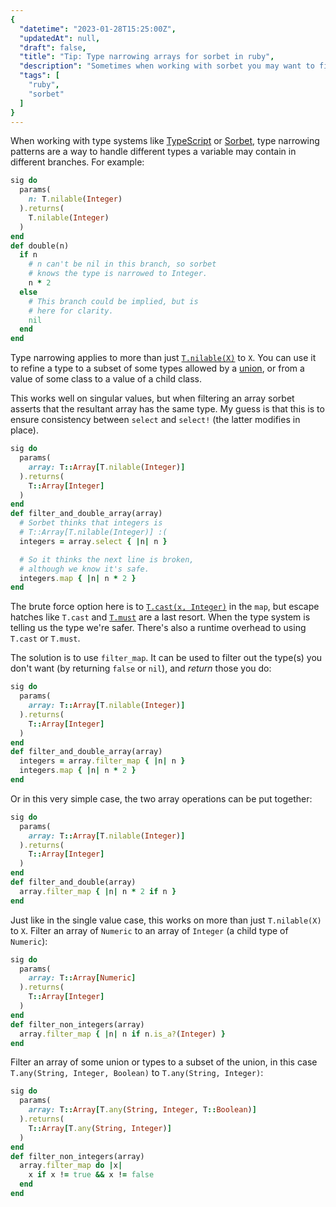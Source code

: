 ```yaml
---
{
  "datetime": "2023-01-28T15:25:00Z",
  "updatedAt": null,
  "draft": false,
  "title": "Tip: Type narrowing arrays for sorbet in ruby",
  "description": "Sometimes when working with sorbet you may want to filter some types out of an array, but sorbet doesn't know that this narrows the type of the result. Here's a little trick to make sorbet understand without using a cast.",
  "tags": [
    "ruby",
    "sorbet"
  ]
}
---
```

When working with type systems like [TypeScript] or [Sorbet], type narrowing
patterns are a way to handle different types a variable may contain in different
branches. For example:

```ruby
sig do
  params(
    n: T.nilable(Integer)
  ).returns(
    T.nilable(Integer)
  )
end
def double(n)
  if n
    # n can't be nil in this branch, so sorbet
    # knows the type is narrowed to Integer.
    n * 2
  else
    # This branch could be implied, but is
    # here for clarity.
    nil
  end
end
```

Type narrowing applies to more than just [`T.nilable(X)`][nilable] to `X`. You
can use it to refine a type to a subset of some types allowed by a [union], or
from a value of some class to a value of a child class.

This works well on singular values, but when filtering an array sorbet asserts
that the resultant array has the same type. My guess is that this is to ensure
consistency between `select` and `select!` (the latter modifies in place).

```ruby
sig do
  params(
    array: T::Array[T.nilable(Integer)]
  ).returns(
    T::Array[Integer]
  )
end
def filter_and_double_array(array)
  # Sorbet thinks that integers is
  # T::Array[T.nilable(Integer)] :(
  integers = array.select { |n| n }

  # So it thinks the next line is broken,
  # although we know it's safe.
  integers.map { |n| n * 2 }
end
```

The brute force option here is to [`T.cast(x, Integer)`][cast] in the `map`, but
escape hatches like `T.cast` and [`T.must`][must] are a last resort. When the
type system is telling us the type we're safer.  There's also a runtime overhead
to using `T.cast` or `T.must`.

The solution is to use `filter_map`. It can be used to filter out the type(s)
you don't want (by returning `false` or `nil`), and _return_ those you do:

```ruby
sig do
  params(
    array: T::Array[T.nilable(Integer)]
  ).returns(
    T::Array[Integer]
  )
end
def filter_and_double_array(array)
  integers = array.filter_map { |n| n }
  integers.map { |n| n * 2 }
end
```

Or in this very simple case, the two array operations can be put together:

```ruby
sig do
  params(
    array: T::Array[T.nilable(Integer)]
  ).returns(
    T::Array[Integer]
  )
end
def filter_and_double(array)
  array.filter_map { |n| n * 2 if n }
end
```

Just like in the single value case, this works on more than just `T.nilable(X)`
to `X`. Filter an array of `Numeric` to an array of `Integer` (a child type of
`Numeric`):
```ruby
sig do
  params(
    array: T::Array[Numeric]
  ).returns(
    T::Array[Integer]
  )
end
def filter_non_integers(array)
  array.filter_map { |n| n if n.is_a?(Integer) }
end
```

Filter an array of some union or types to a subset of the union, in this case
`T.any(String, Integer, Boolean)` to `T.any(String, Integer)`:
```ruby
sig do
  params(
    array: T::Array[T.any(String, Integer, T::Boolean)]
  ).returns(
    T::Array[T.any(String, Integer)]
  )
end
def filter_non_integers(array)
  array.filter_map do |x|
    x if x != true && x != false
  end
end
```

[TypeScript]: https://www.typescriptlang.org
[Sorbet]: https://sorbet.org
[nilable]: https://sorbet.org/docs/nilable-types
[union]: https://sorbet.org/docs/union-types
[cast]: https://sorbet.org/docs/type-assertions#tcast
[must]: https://sorbet.org/docs/type-assertions#tmust
